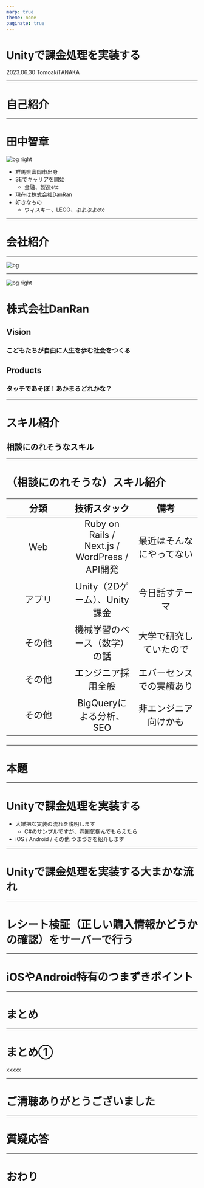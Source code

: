```yaml
---
marp: true
theme: none
paginate: true
---
```


<style>
img[alt~="center"] {
  display: block;
  margin: 0 auto;
}

</style>

# Unityで課金処理を実装する

2023.06.30 TomoakiTANAKA

---

<!--
_header: "**グループ勉強会資料** __Unityにおける課金処理（In-App Purchase）を実装する__"
_footer: "by [TomoakiTANAKA](tanaka1987＠gmail.com)"
-->

# 自己紹介

---

# 田中智章

![bg right](assets/images/tomioka_silk.png)

- 群馬県富岡市出身
- SEでキャリアを開始
  - 金融、製造etc
- 現在は株式会社DanRan
- 好きなもの
  - ウィスキー、LEGO、ぷよぷよetc

---

# 会社紹介

---



![bg](assets/images/danran.webp)

---

![bg right](./assets/images/akamaru-app.webp)

# 株式会社DanRan

## Vision
### こどもたちが自由に人生を歩む社会をつくる

## Products
### タッチであそぼ！あかまるどれかな？

---

# スキル紹介
## 相談にのれそうなスキル

---
<style scoped>
  table { 
    table-layout: fixed;
    width: 100%;
    display:table;
    font-size: 24px;
  }
</style>

# （相談にのれそうな）スキル紹介

|分類|技術スタック|備考|
|:---:|:---:|:---:|
|Web|Ruby on Rails / Next.js / WordPress / API開発|最近はそんなにやってない|
|アプリ|Unity（2Dゲーム）、Unity課金|今日話すテーマ|
|その他|機械学習のベース（数学）の話|大学で研究していたので|
|その他|エンジニア採用全般|エバーセンスでの実績あり|
|その他|BigQueryによる分析、SEO|非エンジニア向けかも|

---

# 本題

---

# Unityで課金処理を実装する

- 大雑把な実装の流れを説明します
  - C#のサンプルですが、雰囲気掴んでもらえたら
- iOS / Android / その他 つまづきを紹介します

---

# Unityで課金処理を実装する大まかな流れ

---

# レシート検証（正しい購入情報かどうかの確認）をサーバーで行う

---

# iOSやAndroid特有のつまずきポイント

---

# まとめ

---

# まとめ①

xxxxx

---

# ご清聴ありがとうございました

---

# 質疑応答

---

# おわり
